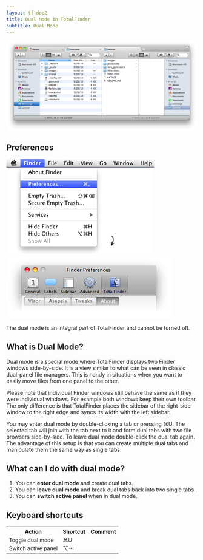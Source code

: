 ```yaml
---
layout: tf-doc2
title: Dual Mode in TotalFinder
subtitle: Dual Mode
---
```


<img src="/images/dual-mode.png" class="doc-image">

<div class="doc-side">
    <div class="doc-side-inner">
        <h2>Preferences</h2>
        <img src="/images/preferences-menu.png" class="doc-pref-menu">
        <img src="/images/pref-none.png" class="doc-pref">
        <p>The dual mode is an integral part of TotalFinder and cannot be turned off.</p>
    </div>
</div>

## What is Dual Mode?

Dual mode is a special mode where TotalFinder displays two Finder windows side-by-side. It is a view similar to what can be seen in classic dual-panel file managers. This is handy in situations when you want to easily move files from one panel to the other.

Please note that individual Finder windows still behave the same as if they were individual windows. For example both windows keep their own toolbar. The only difference is that TotalFinder places the sidebar of the right-side window to the right edge and syncs its width with the left sidebar.

You may enter dual mode by double-clicking a tab or pressing ⌘U. The selected tab will join with the tab next to it and form dual tabs with two file browsers side-by-side. To leave dual mode double-click the dual tab again. The advantage of this setup is that you can create multiple dual tabs and manipulate them the same way as single tabs.

## What can I do with dual mode?

1. You can **enter dual mode** and create dual tabs.
2. You can **leave dual mode** and break dual tabs back into two single tabs.
3. You can **switch active panel** when in dual mode.

## Keyboard shortcuts

<div class="keyboard-shortcuts">
    <table border="0" cellspacing="0" cellpadding="0">
        <tr><th>Action</th><th>Shortcut</th><th>Comment</th></tr>
        <tr><td>Toggle dual mode</td><td>⌘U</td><td></td></tr>
        <tr><td>Switch active panel</td><td>⌥⇥</td><td></td></tr>
    </table>
</div>